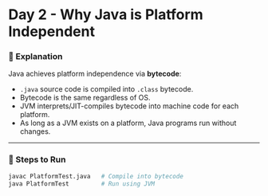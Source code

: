 # Day 2 - Why Java is Platform Independent

### 🔹 Explanation
Java achieves platform independence via **bytecode**:
- `.java` source code is compiled into `.class` bytecode.
- Bytecode is the same regardless of OS.
- JVM interprets/JIT-compiles bytecode into machine code for each platform.
- As long as a JVM exists on a platform, Java programs run without changes.

---

### 🔹 Steps to Run
```bash
javac PlatformTest.java   # Compile into bytecode
java PlatformTest         # Run using JVM
